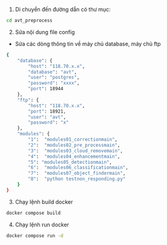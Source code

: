1. Di chuyển đến đường dẫn có thư mục:
```bash
cd avt_preprocess
```
2. Sửa nội dung file config
- Sửa các dòng thông tin về máy chủ database, máy chủ ftp
```bash
{
    "database": {
        "host": "118.70.x.x",
        "database": "avt",
        "user": "postgres",
        "password": "xxxx",
        "port": 18944
    },
    "ftp": {
        "host": "118.70.x.x",
        "port": 18921,
        "user": "avt",
        "password": "x"
    },
    "modules": {
        "1":  "modules01_correctionmain",
        "2":  "modules02_pre_processmain",
        "3":  "modules03_cloud_removemain",
        "4":  "modules04_enhancementmain",
        "5": "modules05_detectionmain",
        "6":  "modules06_classificationmain",
        "7":  "modules07_object_findermain",
        "8":  "python testnon_responding.py"
    }
}
```
3. Chạy lệnh build docker
```bash
docker compose build
```
4. Chạy lệnh run docker
```bash
docker compose run -d
```
